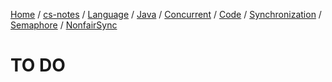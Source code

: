 [Home](https://mengxianbin.github.io) /
[cs-notes](https://mengxianbin.github.io/cs-notes/site) /
[Language](https://mengxianbin.github.io/cs-notes/site/Language) /
[Java](https://mengxianbin.github.io/cs-notes/site/Language/Java) /
[Concurrent](https://mengxianbin.github.io/cs-notes/site/Language/Java/Concurrent) /
[Code](https://mengxianbin.github.io/cs-notes/site/Language/Java/Concurrent/Code) /
[Synchronization](https://mengxianbin.github.io/cs-notes/site/Language/Java/Concurrent/Code/Synchronization) /
[Semaphore](https://mengxianbin.github.io/cs-notes/site/Language/Java/Concurrent/Code/Synchronization/Semaphore) /
[NonfairSync](https://mengxianbin.github.io/cs-notes/site/Language/Java/Concurrent/Code/Synchronization/Semaphore/NonfairSync)

# TO DO
